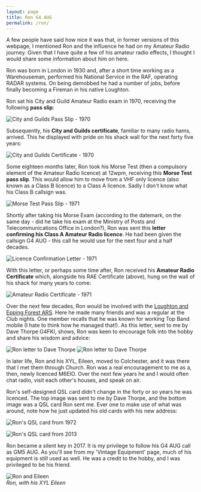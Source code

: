 ```yaml
---
layout: page
title: Ron G4 AUG
permalink: /ron/
---
```


A few people have said how nice it was that, in former versions of this webpage, I mentioned Ron and the influence he had on my Amateur Radio journey. Given that I have quite a few of his amateur radio effects, I thought I would share some information about him on here.

Ron was born in London in 1930 and, after a short time working as a Warehouseman, performed his National Service in the RAF, operating RADAR systems. On being demobbed he had a number of jobs, before finally becoming a Fireman in his native Loughton.

Ron sat his City and Guild Amateur Radio exam in 1970, receiving the following **pass slip**:

![City and Guilds Pass Slip - 1970](images/g4aug/CandG_Results.jpg)

Subsequently, his **City and Guilds certificate**, familiar to many radio hams, arrived. This he displayed with pride on his shack wall for the next forty five years:

![City and Guilds Certificate - 1970](images/g4aug/CandG_Cert1970.jpg)

Some eighteen months later, Ron took his Morse Test (then a compulsory element of the Amateur Radio licence) at 12wpm, receiving this **Morse Test pass slip**. This would allow him to move from a VHF only licence (also known as a Class B licence) to a Class A licence. Sadly I don't know what his Class B callsign was.

![Morse Test Pass Slip - 1971](images/g4aug/MorseTest1971.jpg)

Shortly after taking his Morse Exam (according to the datemark, on the same day - did he take his exam at the Ministry of Posts and Telecommunications Office in London?), Ron was sent this **letter confirming his Class A Amateur Radio licence**. He had been given the callsign G4 AUG - this call he would use for the next four and a half decades.

![Licence Confirmation Letter - 1971](images/g4aug/LicenceConfirmation1971.jpg)

With this letter, or perhaps some time after, Ron received his **Amateur Radio Certificate** which, alongside his RAE Certificate (above), hung on the wall of his shack for many years to come:

![Amateur Radio Certificate - 1971](images/g4aug/AmateurRadioCert1971.jpg)

Over the next few decades, Ron would be involved with the [Loughton and Epping Forest ARS](https://www.lefars.org.uk/). Here he made many friends and was a regular at the Club nights. One member recalls that he was known for working Top Band mobile (I hate to think how he managed that!). As this letter, sent to me by Dave Thorpe G4FKI, shows, Ron was keen to encourage folk into the hobby and share his wisdom and advice:

![Ron letter to Dave Thorpe](images/g4aug/G4AUGa.jpeg)
![Ron letter to Dave Thorpe](images/g4aug/G4AUGb.jpeg)

In later life, Ron and his XYL, Eileen, moved to Colchester, and it was there that I met them through Church. Ron was a real encouragement to me as a, then, newly licenced M6EIO. Over the next few years he and I would often chat radio, visit each other's houses, and speak on air. 

Ron's self-designed QSL card didn't change in the forty or so years he was licenced. The top image was sent to me by Dave Thorpe, and the bottom image was a QSL card Ron sent me. Ever one to make use of what was around, note how he just updated his old cards with his new address:

![Ron's QSL card from 1972](images/g4aug/RonQSL2.JPG)

![Ron's QSL card from 2013](images/g4aug/Ron.jpeg)

Ron became a silent key in 2017. It is my privilege to follow his G4 AUG call as GM5 AUG. As you'll see from my 'Vintage Equipment' page, much of his equipment is still used as well. He was a credit to the hobby, and I was privileged to be his friend.

![Ron and Eileen](images/g4aug/RonAndEileen.jpg)
<br>*Ron, with his XYL Eileen*
